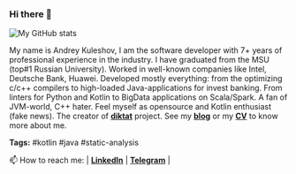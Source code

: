 ### Hi there 👋

![My GitHub stats](https://github-readme-stats.vercel.app/api?username=akuleshov7&theme=default)

My name is Andrey Kuleshov, I am the software developer with 7+ years of professional
experience in the industry. I have graduated from the MSU (top#1 Russian University).
Worked in well-known companies like Intel, Deutsche Bank, Huawei.
Developed mostly everything: from the optimizing c/c++ compilers to high-loaded
Java-applications for invest banking. From linters for Python and Kotlin to BigData applications on Scala/Spark.
A fan of JVM-world, C++ hater. Feel myself as opensource and Kotlin enthusiast (fake news). The creator of [**diktat**](https://github.com/cqfn/diktat) project.
See my [**blog**](http://akuleshov7.com/) or my [**CV**](https://github.com/akuleshov7/CV) to know more about me.

**Tags:** #kotlin #java #static-analysis 

📫 How to reach me: | [**LinkedIn**](https://www.linkedin.com/in/andrey-kuleshov-15707111b) | [**Telegram**]( https://t.me/alexorc7) |
